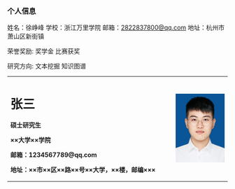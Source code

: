 ### 个人信息
姓名：徐峥峰
学校：浙江万里学院
邮箱：2822837800@qq.com
地址：杭州市萧山区新街镇


荣誉奖励:
奖学金
比赛获奖



研究方向:
文本挖掘
知识图谱
<table border="0">
  <tr>
    <td width="75%">
      <h1>张三</h1>
      <p><b>硕士研究生</b></p>
      <p><b>××大学××学院</b></p>
      <p><b>邮箱：1234567789@qq.com</b></p>
      <p><b>地址：××市××区××路××号××大学，××楼，邮编×××</b></p>
    </td>
    <td width="25%">
      <img src="/mmexport1563345663625.jpg" width="100%">     
    </td>
  </tr>
</table>
